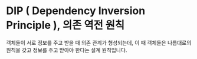 # DIP ( Dependency Inversion Principle ), 의존 역전 원칙

객체들이 서로 정보를 주고 받을 때 의존 관계가 형성되는데,
이 때 객체들은 나름대로의 원칙을 갖고 정보를 주고 받아야 한다는 설계 원칙입니다.